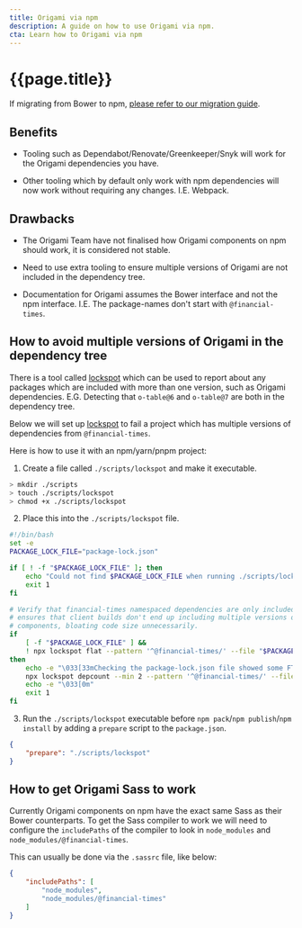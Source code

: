 ```yaml
---
title: Origami via npm
description: A guide on how to use Origami via npm.
cta: Learn how to Origami via npm
---
```


# {{page.title}}


If migrating from Bower to npm, [please refer to our migration guide](https://origami.ft.com/docs/tutorials/bower-to-npm/).

## Benefits

- Tooling such as Dependabot/Renovate/Greenkeeper/Snyk will work for the Origami dependencies you have.

- Other tooling which by default only work with npm dependencies will now work without requiring any changes. I.E. Webpack.

## Drawbacks

- The Origami Team have not finalised how Origami components on npm should work, it is considered not stable.

- Need to use extra tooling to ensure multiple versions of Origami are not included in the dependency tree.

- Documentation for Origami assumes the Bower interface and not the npm interface. I.E. The package-names don't start with `@financial-times`.


## How to avoid multiple versions of Origami in the dependency tree

There is a tool called [lockspot](https://www.npmjs.com/package/lockspot) which can be used to report about any packages which are included with more than one version, such as Origami dependencies. E.G. Detecting that `o-table@6` and `o-table@7` are both in the dependency tree.

Below we will set up [lockspot](https://www.npmjs.com/package/lockspot) to fail a project which has multiple versions of dependencies from `@financial-times`.

Here is how to use it with an npm/yarn/pnpm project:

1. Create a file called `./scripts/lockspot` and make it executable.

``` bash
> mkdir ./scripts
> touch ./scripts/lockspot
> chmod +x ./scripts/lockspot
```

2. Place this into the `./scripts/lockspot` file.

```bash
#!/bin/bash
set -e
PACKAGE_LOCK_FILE="package-lock.json"

if [ ! -f "$PACKAGE_LOCK_FILE" ]; then
	echo "Could not find $PACKAGE_LOCK_FILE when running ./scripts/lockspot"
	exit 1
fi

# Verify that financial-times namespaced dependencies are only included once - this
# ensures that client builds don't end up including multiple versions of Origami
# components, bloating code size unnecessarily.
if
	[ -f "$PACKAGE_LOCK_FILE" ] &&
	! npx lockspot flat --pattern '^@financial-times/' --file "$PACKAGE_LOCK_FILE";
then
	echo -e "\033[33mChecking the package-lock.json file showed some FT components were included multiple times with different versions. This is currently not supported by Origami components. This can also result in client builds including multiple copies of the CSS/JS for those packages, increasing build size. Please check the dependency ranges to ensure each dependency is only included once.\n\nFT components included more than once, with their count:"
	npx lockspot depcount --min 2 --pattern '^@financial-times/' --file "$PACKAGE_LOCK_FILE"
	echo -e "\033[0m"
	exit 1
fi
```

3. Run the `./scripts/lockspot` executable before `npm pack`/`npm publish`/`npm install` by adding a `prepare` script to the `package.json`.

``` json
{
    "prepare": "./scripts/lockspot"
}
```


## How to get Origami Sass to work

Currently Origami components on npm have the exact same Sass as their Bower counterparts. To get the Sass compiler to work we will need to configure the `includePaths` of the compiler to look in `node_modules` and `node_modules/@financial-times`.

This can usually be done via the `.sassrc` file, like below:
```json
{
	"includePaths": [
        "node_modules",
        "node_modules/@financial-times"
    ]
}
```
